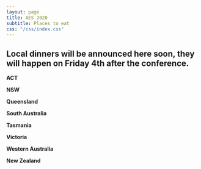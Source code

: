 ```yaml
---
layout: page
title: AES 2020
subtitle: Places to eat
css: "/css/index.css"
---
```

## Local dinners will be announced here soon, they will happen on Friday 4th after the conference.

**ACT**

**NSW**

**Queensland**

**South Australia**

**Tasmania**

**Victoria**  

**Western Australia**

**New Zealand**

